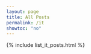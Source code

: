 ```yaml
---
layout: page
title: All Posts
permalink: /it
showtoc: "no"
---
```


{% include list_it_posts.html %}

